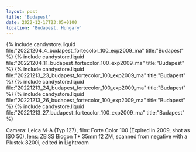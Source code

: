 ```yaml
---
layout: post
title: 'Budapest'
date: 2022-12-17T23:05+0100
location: 'Budapest, Hungary'
---
```


{% include candystore.liquid file:"20221204_4_budapest_fortecolor_100_exp2009_ma" title:"Budapest" %}
{% include candystore.liquid file:"20221204_11_budapest_fortecolor_100_exp2009_ma" title:"Budapest" %}
{% include candystore.liquid file:"20221213_23_budapest_fortecolor_100_exp2009_ma" title:"Budapest" %}
{% include candystore.liquid file:"20221213_24_budapest_fortecolor_100_exp2009_ma" title:"Budapest" %}
{% include candystore.liquid file:"20221213_26_budapest_fortecolor_100_exp2009_ma" title:"Budapest" %}
{% include candystore.liquid file:"20221213_27_budapest_fortecolor_100_exp2009_ma" title:"Budapest" %}

Camera: Leica M-A (Typ 127), film: Forte Color 100 (Expired in 2009, shot as ISO 50), lens: ZEISS Biogon T* 35mm f2 ZM, scanned from negative with a Plustek 8200i, edited in Lightroom

